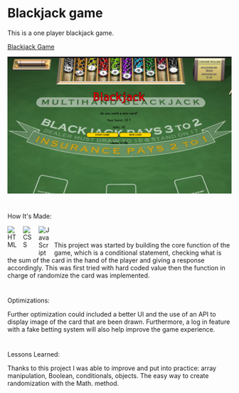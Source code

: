# Blackjack game

This is a one player blackjack game.

<a href="#">Blackjack Game</a>

<img width="700px" heigth="900" src="https://github.com/maurobusso/Blackjack_game/blob/main/blackjack.png">

#

How It's Made: 

<img align="left" alt="HTML" width="25px" style="padding-right:10px;" src="https://cdn.jsdelivr.net/gh/devicons/devicon/icons/html5/html5-plain-wordmark.svg"/>
<img align="left" alt="CSS" width="25px" style="padding-right:10px;" src="https://cdn.jsdelivr.net/gh/devicons/devicon/icons/css3/css3-plain-wordmark.svg" />
<img align="left" alt="JavaScript" width="25px" style="padding-right:10px;" src="https://cdn.jsdelivr.net/gh/devicons/devicon/icons/javascript/javascript-plain.svg" />
<br>
<br>
This project was started by building the core function of the game, which is a conditional statement, checking what is the sum of the card in the hand of the player and giving a response accordingly. This was first tried with hard coded value then the function in charge of randomize the card was implemented. 

#

Optimizations: 

Further optimization could included a better UI and the use of an API to display image of the card that are been drawn. Furthermore, a log in feature with a fake betting system will also help improve the game experience.

#

Lessons Learned: 

Thanks to this project I was able to improve and put into practice: array manipulation, Boolean, conditionals, objects. The easy way to create randomization with the Math. method.

 




